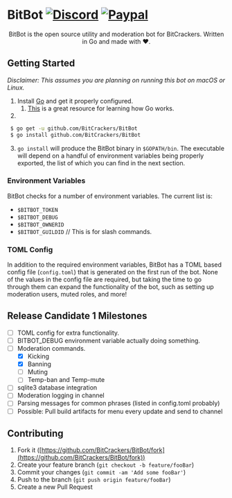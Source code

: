# BitBot [![Discord](https://img.shields.io/badge/Discord-Invite-7289DA.svg?logo=Discord&style=flat-square)](https://discord.gg/AUpXd3VUh8) [![Paypal](https://img.shields.io/badge/PayPal-Donate-Green.svg?logo=Paypal&style=flat-square)](https://www.paypal.com/donate/?hosted_button_id=TYMU92FD9D9UW)

<p align="center">
    BitBot is the open source utility and moderation bot for BitCrackers. Written in Go and made with ❤️.
</p>

## Getting Started

*Disclaimer: This assumes you are planning on running this bot on macOS or Linux.*

1. Install [Go](https://golang.org) and get it properly configured.
    1. [This](https://github.com/alco/gostart#faq10) is a great resource for learning how Go works.
2.

``` bash
 $ go get -u github.com/BitCrackers/BitBot
 $ go install github.com/BitCrackers/BitBot
```

3. `go install` will produce the BitBot binary in `$GOPATH/bin`. The executable will depend on a handful of environment variables being properly exported, the list of which you can find in the next section.

### Environment Variables

BitBot checks for a number of environment variables. The current list is:

* `$BITBOT_TOKEN`
* `$BITBOT_DEBUG`
* `$BITBOT_OWNERID`
* `$BITBOT_GUILDID` // This is for slash commands.

### TOML Config

In addition to the required environment variables, BitBot has a TOML based config file (`config.toml`) that is generated on the first run of the bot. None of the values in the config file are required, but taking the time to go through them can expand the functionality of the bot, such as setting up moderation users, muted roles, and more!


## Release Candidate 1 Milestones

* [ ] TOML config for extra functionality.
* [ ] BITBOT_DEBUG environment variable actually doing something.
* [ ] Moderation commands.
    * [x] Kicking
    * [x] Banning
    * [ ] Muting
    * [ ] Temp-ban and Temp-mute
* [ ] sqlite3 database integration
* [ ] Moderation logging in channel
* [ ] Parsing messages for common phrases (listed in config.toml probably)
* [ ] Possible: Pull build artifacts for menu every update and send to channel

## Contributing

1. Fork it ([https://github.com/BitCrackers/BitBot/fork](https://github.com/BitCrackers/BitBot/fork))
2. Create your feature branch (`git checkout -b feature/fooBar`)
3. Commit your changes (`git commit -am 'Add some fooBar'`)
4. Push to the branch (`git push origin feature/fooBar`)
5. Create a new Pull Request